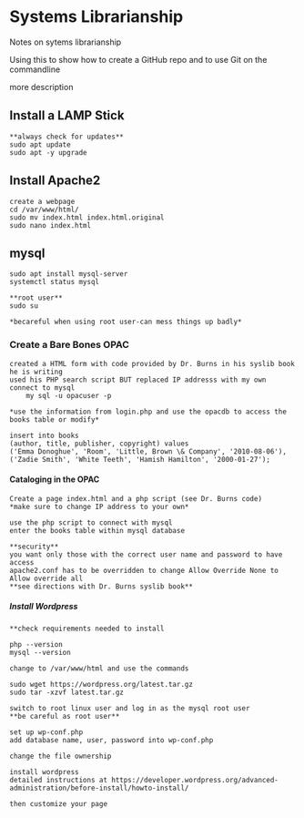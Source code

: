 # Systems Librarianship

Notes on sytems librarianship

Using this to show how to create a GitHub repo and to use Git on the commandline

more description

## Install a LAMP Stick

	**always check for updates**
	sudo apt update
	sudo apt -y upgrade

## Install Apache2

	create a webpage
	cd /var/www/html/
	sudo mv index.html index.html.original
	sudo nano index.html

## mysql

	sudo apt install mysql-server
	systemctl status mysql

	**root user**
	sudo su

	*becareful when using root user-can mess things up badly*

### Create a Bare Bones OPAC

	created a HTML form with code provided by Dr. Burns in his syslib book he is writing
	used his PHP search script BUT replaced IP addresss with my own
	connect to mysql
		my sql -u opacuser -p
	
	*use the information from login.php and use the opacdb to access the books table or modify*

	insert into books
	(author, title, publisher, copyright) values
	('Emma Donoghue', 'Room', 'Little, Brown \& Company', '2010-08-06'),
	('Zadie Smith', 'White Teeth', 'Hamish Hamilton', '2000-01-27');

#### Cataloging in the OPAC

	Create a page index.html and a php script (see Dr. Burns code)
	*make sure to change IP address to your own*
	
	use the php script to connect with mysql
	enter the books table within mysql database

	**security**
	you want only those with the correct user name and password to have access
	apache2.conf has to be overridden to change Allow Override None to Allow override all
	**see directions with Dr. Burns syslib book**

##### Install Wordpress

	**check requirements needed to install

	php --version
	mysql --version

	change to /var/www/html and use the commands
	
	sudo wget https://wordpress.org/latest.tar.gz
	sudo tar -xzvf latest.tar.gz

	switch to root linux user and log in as the mysql root user
	**be careful as root user**

	set up wp-conf.php
	add database name, user, password into wp-conf.php

	change the file ownership

	install wordpress
	detailed instructions at https://developer.wordpress.org/advanced-administration/before-install/howto-install/

	then customize your page



